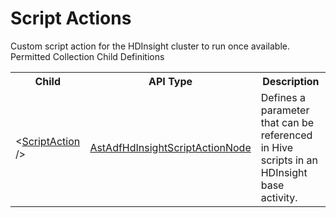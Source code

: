 # Script Actions

<div class="LanguageSummary"><div class ="SummaryItem">Custom script action for the HDInsight cluster to run once available.</div></div><div class="SchemaBindingGroup"><div class="SchemaBindingGroupHeader">Permitted Collection Child Definitions</div><table id="SchemaBindingList" class="SchemaBindingList"><tbody><tr><th class="SchemaBindingNameColumnHeader">Child</th><th class="SchemaBindingTypeColumnHeader">API Type</th><th class="SchemaBindingSummaryColumnHeader">Description</th></tr><tr class="cd0"><td class="SchemaBindingName"><span class="punc">&lt;</span><a href=Varigence.Languages.Biml.DataFactory.AstAdfHdInsightScriptActionNode.html">ScriptAction</a><span class="punc"> /&gt;</span></td><td class="SchemaBindingType"><a href="../api-reference/Varigence.Languages.Biml.DataFactory.AstAdfHdInsightScriptActionNode.html">AstAdfHdInsightScriptActionNode</a></td><td class="SchemaBindingSummary">Defines a parameter that can be referenced in Hive scripts in an HDInsight base activity.</td></tr></tbody></table></div>